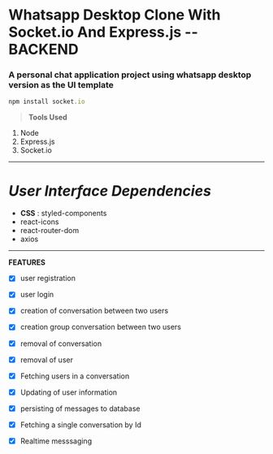 # Whatsapp Desktop Clone With Socket.io And Express.js -- BACKEND
### A personal chat application project using whatsapp desktop version as the UI template 


```javascript
npm install socket.io
```

> **Tools Used**

1. Node
1. Express.js
1. Socket.io
***
*User Interface Dependencies*
===
* **CSS** : styled-components
* react-icons
* react-router-dom
* axios
---
**FEATURES**

* [x] user registration

* [x] user login

* [x] creation of conversation between two users

* [x] creation group conversation between two users

* [x] removal of conversation

* [x] removal of user

* [x] Fetching users in a conversation

* [x] Updating of user information

* [x] persisting of messages to database

* [x] Fetching  a single conversation by Id

* [x] Realtime messsaging
